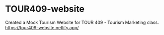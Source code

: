 # TOUR409-website
Created a Mock Tourism Website for TOUR 409 - Tourism Marketing class.<br>
https://tour409-website.netlify.app/
